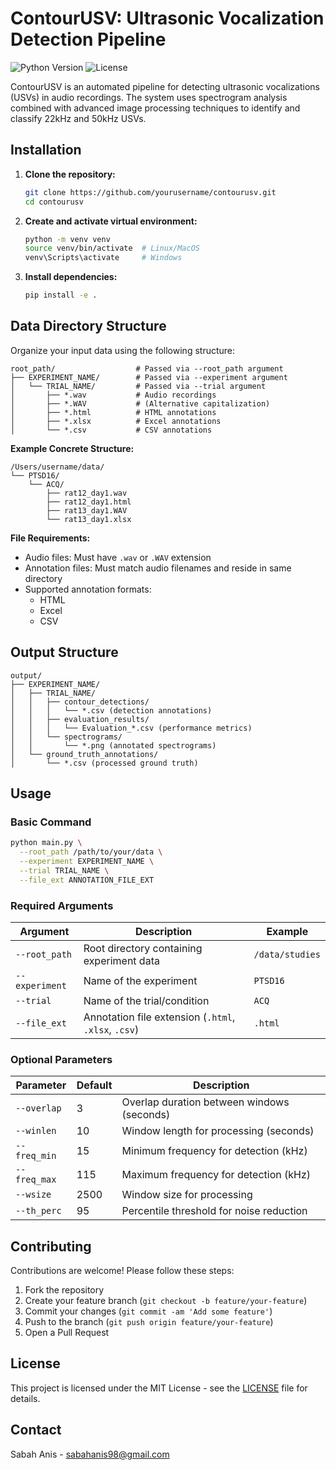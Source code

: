 # ContourUSV: Ultrasonic Vocalization Detection Pipeline

![Python Version](https://img.shields.io/badge/python-%3E%3D3.9-blue.svg)
![License](https://img.shields.io/badge/license-MIT-green.svg)

ContourUSV is an automated pipeline for detecting ultrasonic vocalizations (USVs) in audio recordings. The system uses spectrogram analysis combined with advanced image processing techniques to identify and classify 22kHz and 50kHz USVs.

<!-- ## Features

- Audio preprocessing with bandpass filtering and normalization
- Spectrogram generation with customizable parameters
- Advanced image processing for noise reduction:
  - Median filtering
  - Otsu's thresholding
  - Contrast Limited Adaptive Histogram Equalization (CLAHE)
  - Morphological operations
- Contour-based USV detection
- Annotation generation from multiple file formats (HTML, Excel, CSV)
- Comprehensive evaluation metrics:
  - Precision, Recall, F1 Score, Specificity
  - Carbon emissions tracking via CodeCarbon
- Parallel processing support -->

## Installation

1. **Clone the repository:**
   ```bash
   git clone https://github.com/yourusername/contourusv.git
   cd contourusv
   ```

2. **Create and activate virtual environment:**
   ```bash
   python -m venv venv
   source venv/bin/activate  # Linux/MacOS
   venv\Scripts\activate     # Windows
   ```

3. **Install dependencies:**
   ```bash
   pip install -e .
   ```

## Data Directory Structure

Organize your input data using the following structure:

```
root_path/                  # Passed via --root_path argument
├── EXPERIMENT_NAME/        # Passed via --experiment argument
│   └── TRIAL_NAME/         # Passed via --trial argument
│       ├── *.wav           # Audio recordings
│       ├── *.WAV           # (Alternative capitalization)
│       ├── *.html          # HTML annotations
│       ├── *.xlsx          # Excel annotations
│       └── *.csv           # CSV annotations
```

**Example Concrete Structure:**
```
/Users/username/data/
└── PTSD16/
    └── ACQ/
        ├── rat12_day1.wav
        ├── rat12_day1.html
        ├── rat13_day1.WAV
        └── rat13_day1.xlsx
```

**File Requirements:**
- Audio files: Must have `.wav` or `.WAV` extension
- Annotation files: Must match audio filenames and reside in same directory
- Supported annotation formats:
  - HTML
  - Excel
  - CSV

## Output Structure

```
output/
├── EXPERIMENT_NAME/
│   ├── TRIAL_NAME/
│   │   ├── contour_detections/
│   │   │   └── *.csv (detection annotations)
│   │   ├── evaluation_results/
│   │   │   └── Evaluation_*.csv (performance metrics)
│   │   └── spectrograms/
│   │       └── *.png (annotated spectrograms)
│   └── ground_truth_annotations/
│       └── *.csv (processed ground truth)
```

## Usage

### Basic Command
```bash
python main.py \
  --root_path /path/to/your/data \
  --experiment EXPERIMENT_NAME \
  --trial TRIAL_NAME \
  --file_ext ANNOTATION_FILE_EXT
```

### Required Arguments
| Argument      | Description                               | Example          |
|---------------|-------------------------------------------|------------------|
| `--root_path` | Root directory containing experiment data | `/data/studies`  |
| `--experiment`| Name of the experiment                    | `PTSD16`         |
| `--trial`     | Name of the trial/condition               | `ACQ`            |
| `--file_ext`  | Annotation file extension (`.html`, `.xlsx`, `.csv`) | `.html` |

### Optional Parameters
| Parameter      | Default | Description                              |
|----------------|---------|------------------------------------------|
| `--overlap`    | 3       | Overlap duration between windows (seconds) |
| `--winlen`     | 10      | Window length for processing (seconds)   |
| `--freq_min`   | 15      | Minimum frequency for detection (kHz)    |
| `--freq_max`   | 115     | Maximum frequency for detection (kHz)    |
| `--wsize`      | 2500    | Window size for processing               |
| `--th_perc`    | 95      | Percentile threshold for noise reduction |

<!-- ## Pipeline Architecture

1. **Preprocessing**
   - Audio normalization and filtering
   - Spectrogram generation
   - Noise reduction using:
     - Median filtering
     - Otsu's thresholding
     - CLAHE contrast enhancement

2. **Detection**
   - Contour detection using OpenCV
   - USV classification (22kHz vs 50kHz)
   - Bounding box annotation
   - Temporal and spectral feature extraction

3. **Annotation Generation**
   - Supports multiple input formats:
     - HTML
     - Excel
     - CSV

4. **Evaluation**
   - Precision/Recall calculations
   - F1 Score and Specificity metrics
   - Carbon emissions tracking
   - Energy consumption monitoring

## Evaluation Metrics

The pipeline calculates four key performance metrics:
- **Precision**: Ratio of correct USV detections to total detections
- **Recall**: Ratio of detected USVs to total actual USVs
- **F1 Score**: Harmonic mean of precision and recall
- **Specificity**: Ability to identify true negative segments

Example output:
```
Mean Precision: 0.92 ± 0.05
Mean Recall: 0.88 ± 0.07
Mean F1 Score: 0.90 ± 0.04
Mean Specificity: 0.95 ± 0.03
```

## Environmental Impact Tracking

The pipeline integrates with CodeCarbon to monitor:
- CO₂ emissions (kg)
- Energy consumption (kWh)
- Computational efficiency

Sample output:
```
ContourUSV_Execution_Time_(s) = 452.783
ContourUSV_Carbon_Emissions_(kgCO2) = 0.127
ContourUSV_Total_Energy_Consumed_(kWh) = 0.342
``` -->

## Contributing

Contributions are welcome! Please follow these steps:
1. Fork the repository
2. Create your feature branch (`git checkout -b feature/your-feature`)
3. Commit your changes (`git commit -am 'Add some feature'`)
4. Push to the branch (`git push origin feature/your-feature`)
5. Open a Pull Request

## License

This project is licensed under the MIT License - see the [LICENSE](LICENSE) file for details.

## Contact

Sabah Anis - [sabahanis98@gmail.com](mailto:sabahanis98@gmail.com)